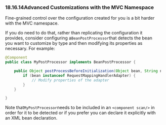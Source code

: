 ### 18.16.14Advanced Customizations with the MVC Namespace

Fine-grained control over the configuration created for you is a bit harder with the MVC namespace.

If you do need to do that, rather than replicating the configuration it provides, consider configuring a`BeanPostProcessor`that detects the bean you want to customize by type and then modifying its properties as necessary. For example:

```java
@Component
public class MyPostProcessor implements BeanPostProcessor {

	public Object postProcessBeforeInitialization(Object bean, String name) throws BeansException {
		if (bean instanceof RequestMappingHandlerAdapter) {
			// Modify properties of the adapter
		}
	}

}
```

Note that`MyPostProcessor`needs to be included in an `<component scan/>` in order for it to be detected or if you prefer you can declare it explicitly with an XML bean declaration.

  


